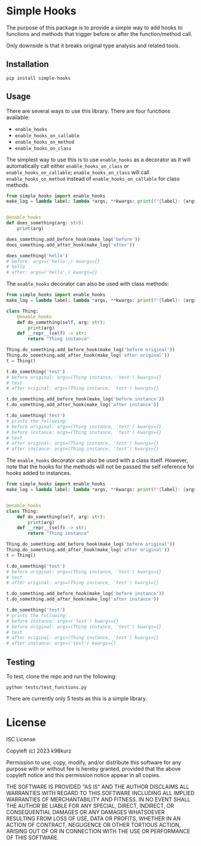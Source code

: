 # Simple Hooks

The purpose of this package is to provide a simple way to add hooks to functions
and methods that trigger before or after the function/method call.

Only downside is that it breaks original type analysis and related tools.

## Installation

```
pip install simple-hooks
```

## Usage

There are several ways to use this library. There are four functions available:
- `enable_hooks`
- `enable_hooks_on_callable`
- `enable_hooks_on_method`
- `enable_hooks_on_class`

The simplest way to use this is to use `enable_hooks` as a decorator as it will
automatically call either `enable_hooks_on_class` or `enable_hooks_on_callable`;
`enable_hooks_on_class` will call `enable_hooks_on_method` instead of
`enable_hooks_on_callable` for class methods.

```python
from simple_hooks import enable_hooks
make_log = lambda label: lambda *args, **kwargs: print(f"{label}: {args=} {kwargs=}")


@enable_hooks
def does_something(arg: str):
    print(arg)

does_something.add_before_hook(make_log('before'))
does_something.add_after_hook(make_log('after'))

does_something('hello')
# before: args=('hello',) kwargs={}
# hello
# after: args=('hello',) kwargs={}
```

The `enable_hooks` decorator can also be used with class methods:

```python
from simple_hooks import enable_hooks
make_log = lambda label: lambda *args, **kwargs: print(f"{label}: {args=} {kwargs=}")

class Thing:
    @enable_hooks
    def do_something(self, arg: str):
        print(arg)
    def __repr__(self) -> str:
        return "Thing instance"

Thing.do_something.add_before_hook(make_log('before original'))
Thing.do_something.add_after_hook(make_log('after original'))
t = Thing()

t.do_something('test')
# before original: args=(Thing instance, 'test') kwargs={}
# test
# after original: args=(Thing instance, 'test') kwargs={}

t.do_something.add_before_hook(make_log('before instance'))
t.do_something.add_after_hook(make_log('after instance'))

t.do_something('test')
# prints the following:
# before original: args=(Thing instance, 'test') kwargs={}
# before instance: args=(Thing instance, 'test') kwargs={}
# test
# after original: args=(Thing instance, 'test') kwargs={}
# after instance: args=(Thing instance, 'test') kwargs={}
```

The `enable_hooks` decorator can also be used with a class itself. However, note
that the hooks for the methods will not be passed the self reference for hooks
added to instances.

```python
from simple_hooks import enable_hooks
make_log = lambda label: lambda *args, **kwargs: print(f"{label}: {args=} {kwargs=}")


@enable_hooks
class Thing:
    def do_something(self, arg: str):
        print(arg)
    def __repr__(self) -> str:
        return "Thing instance"

Thing.do_something.add_before_hook(make_log('before original'))
Thing.do_something.add_after_hook(make_log('after original'))
t = Thing()

t.do_something('test')
# before original: args=(Thing instance, 'test') kwargs={}
# test
# after original: args=(Thing instance, 'test') kwargs={}

t.do_something.add_before_hook(make_log('before instance'))
t.do_something.add_after_hook(make_log('after instance'))

t.do_something('test')
# prints the following:
# before instance: args=('test') kwargs={}
# before original: args=(Thing instance, 'test') kwargs={}
# test
# after original: args=(Thing instance, 'test') kwargs={}
# after instance: args=('test') kwargs={}
```


## Testing

To test, clone the repo and run the following:

```
python tests/test_functions.py
```

There are currently only 5 tests as this is a simple library.

# License

ISC License

Copyleft (c) 2023 k98kurz

Permission to use, copy, modify, and/or distribute this software
for any purpose with or without fee is hereby granted, provided
that the above copyleft notice and this permission notice appear in
all copies.

THE SOFTWARE IS PROVIDED "AS IS" AND THE AUTHOR DISCLAIMS ALL
WARRANTIES WITH REGARD TO THIS SOFTWARE INCLUDING ALL IMPLIED
WARRANTIES OF MERCHANTABILITY AND FITNESS. IN NO EVENT SHALL THE
AUTHOR BE LIABLE FOR ANY SPECIAL, DIRECT, INDIRECT, OR
CONSEQUENTIAL DAMAGES OR ANY DAMAGES WHATSOEVER RESULTING FROM LOSS
OF USE, DATA OR PROFITS, WHETHER IN AN ACTION OF CONTRACT,
NEGLIGENCE OR OTHER TORTIOUS ACTION, ARISING OUT OF OR IN
CONNECTION WITH THE USE OR PERFORMANCE OF THIS SOFTWARE.
